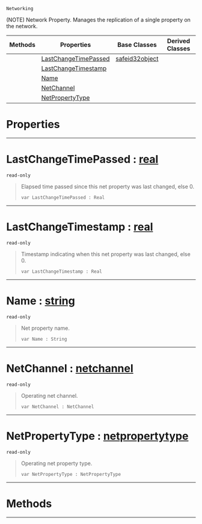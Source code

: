  `Networking`



(NOTE) Network Property. Manages the replication of a single property on the network.

|Methods|Properties|Base Classes|Derived Classes|
|---|---|---|---|
| |[ LastChangeTimePassed](https://plasmaengine.github.io/PlasmaDocs/Plasma1/C++/code_reference/class_reference/netproperty.markdown#lastchangetimepassed-zer)|[safeid32object](https://plasmaengine.github.io/PlasmaDocs/Plasma1/C++/code_reference/class_reference/safeid32object.markdown)| |
| |[ LastChangeTimestamp](https://plasmaengine.github.io/PlasmaDocs/Plasma1/C++/code_reference/class_reference/netproperty.markdown#lastchangetimestamp-plasma)| | |
| |[ Name](https://plasmaengine.github.io/PlasmaDocs/Plasma1/C++/code_reference/class_reference/netproperty.markdown#name-plasma-engine-documen)| | |
| |[ NetChannel](https://plasmaengine.github.io/PlasmaDocs/Plasma1/C++/code_reference/class_reference/netproperty.markdown#netchannel-plasma-engine-d)| | |
| |[ NetPropertyType](https://plasmaengine.github.io/PlasmaDocs/Plasma1/C++/code_reference/class_reference/netproperty.markdown#netpropertytype-plasma-eng)| | |


 #  Properties


---  
 #  LastChangeTimePassed : [real](https://plasmaengine.github.io/PlasmaDocs/Plasma1/C++/code_reference/lightning_base_types/real.markdown)

 `read-only`

> Elapsed time passed since this net property was last changed, else 0.
> ``` lang=cpp, name=Lightning
> var LastChangeTimePassed : Real


---  
 #  LastChangeTimestamp : [real](https://plasmaengine.github.io/PlasmaDocs/Plasma1/C++/code_reference/lightning_base_types/real.markdown)

 `read-only`

> Timestamp indicating when this net property was last changed, else 0.
> ``` lang=cpp, name=Lightning
> var LastChangeTimestamp : Real


---  
 #  Name : [string](https://plasmaengine.github.io/PlasmaDocs/Plasma1/C++/code_reference/lightning_base_types/string.markdown)

 `read-only`

> Net property name.
> ``` lang=cpp, name=Lightning
> var Name : String


---  
 #  NetChannel : [netchannel](https://plasmaengine.github.io/PlasmaDocs/Plasma1/C++/code_reference/class_reference/netchannel.markdown)

 `read-only`

> Operating net channel.
> ``` lang=cpp, name=Lightning
> var NetChannel : NetChannel


---  
 #  NetPropertyType : [netpropertytype](https://plasmaengine.github.io/PlasmaDocs/Plasma1/C++/code_reference/class_reference/netpropertytype.markdown)

 `read-only`

> Operating net property type.
> ``` lang=cpp, name=Lightning
> var NetPropertyType : NetPropertyType


---  
 #  Methods


---  
 

 